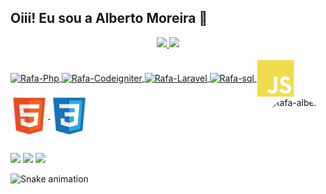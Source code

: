 <!--
**ooalberto/ooalberto** is a ✨ _special_ ✨ repository because its `README.md` (this file) appears on your GitHub profile.

Here are some ideas to get you started:

- 🔭 I’m currently working on ...
- 🌱 I’m currently learning ...
- 👯 I’m looking to collaborate on ...
- 🤔 I’m looking for help with ...
- 💬 Ask me about ...
- 📫 How to reach me: ...
- 😄 Pronouns: ...
- ⚡ Fun fact: ...

-->
## Oiii! Eu sou a Alberto Moreira 👋
 <div>
<div align="center">
  <a href="https://github.com/ooalberto">
  <img height="180em" src="https://github-readme-stats.vercel.app/api?username=ooalberto&show_icons=true&theme=dark&include_all_commits=true&count_private=true"/>
  <img height="180em" src="https://github-readme-stats.vercel.app/api/top-langs/?username=ooalberto&layout=compact&langs_count=7&theme=dark"/>
</div>
<div style="display: inline_block"><br>
  <img align="center" alt="Rafa-Php" height="100" width="100" src="https://cdn.jsdelivr.net/gh/devicons/devicon/icons/php/php-plain.svg">
  <img align="center" alt="Rafa-Codeigniter" height="60" width="60" src="https://cdn.jsdelivr.net/gh/devicons/devicon/icons/codeigniter/codeigniter-plain-wordmark.svg">
  <img align="center" alt="Rafa-Laravel" height="60" width="60" src="https://cdn.jsdelivr.net/gh/devicons/devicon/icons/laravel/laravel-plain-wordmark.svg">
  <img align="center" alt="Rafa-sql" height="60" width="60" src="https://img.icons8.com/color/48/000000/microsoft-sql-server.png">
  <img align="center" alt="Rafa-Js" height="60" width="60" src="https://raw.githubusercontent.com/devicons/devicon/master/icons/javascript/javascript-plain.svg">
  <img align="center" alt="Rafa-HTML" height="60" width="60" src="https://raw.githubusercontent.com/devicons/devicon/master/icons/html5/html5-original.svg">
  <img align="center" alt="Rafa-CSS" height="60" width="60" src="https://raw.githubusercontent.com/devicons/devicon/master/icons/css3/css3-original.svg">
  <img align="right" alt="Rafa-alberto" height="150" style="border-radius:60px;" src="https://i.imgur.com/h7jAk1o.png?width=676&height=676">
</div>
  
  ##
 
<div> 
  <!--<a href="https://www.youtube.com/channel/UC_-uuuZbY0AAt9CViNzvc-Q" target="_blank"><img src="https://img.shields.io/badge/YouTube-FF0000?style=for-the-badge&logo=youtube&logoColor=white" target="_blank"></a> !-->
  <a href="https://instagram.com/obeto.ti" target="_blank"><img src="https://img.shields.io/badge/-Instagram-%23E4405F?style=for-the-badge&logo=instagram&logoColor=white" target="_blank"></a>
 	<!-- <a href="https://www.twitch.tv/ooalberto" target="_blank"><img src="https://img.shields.io/badge/Twitch-9146FF?style=for-the-badge&logo=twitch&logoColor=white" target="_blank"></a>  !-->
 <!-- <a href="https://discord.gg/pDbY76q8Qf" target="_blank"><img src="https://img.shields.io/badge/Discord-7289DA?style=for-the-badge&logo=discord&logoColor=white" target="_blank"></a>  !-->
  <a href = "mailto:oalberto@gmail.com"><img src="https://img.shields.io/badge/-Gmail-%23333?style=for-the-badge&logo=gmail&logoColor=white" target="_blank"></a>
  <a href="https://www.linkedin.com/in/alberto-m-1b1784137" target="_blank"><img src="https://img.shields.io/badge/-LinkedIn-%230077B5?style=for-the-badge&logo=linkedin&logoColor=white" target="_blank"></a> 
 
  ![Snake animation](https://github.com/ooalberto/github-contribution-grid-snake.svg/blob/main/github-contribution-grid-snake.svg)
 
</div>
